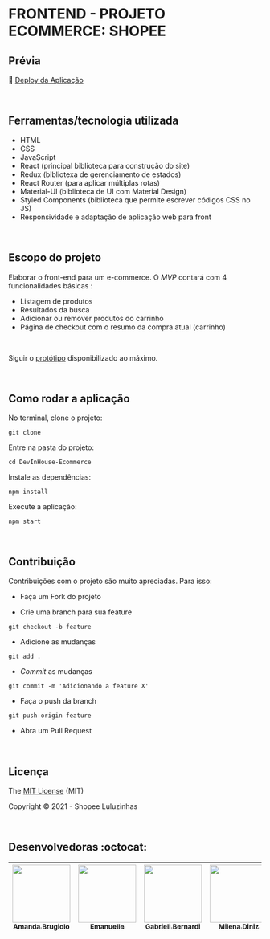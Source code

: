 # FRONTEND - PROJETO ECOMMERCE: SHOPEE

## Prévia

:dash: <a href="https://shopee-luluzinhas.surge.sh/" target="_blank">Deploy da Aplicação</a>

<br>

## Ferramentas/tecnologia utilizada

- HTML
- CSS 
- JavaScript
- React (principal biblioteca para construção do site)
- Redux (bibliotexa de gerenciamento de estados)
- React Router (para aplicar múltiplas rotas)
- Material-UI (biblioteca de UI com Material Design)
- Styled Components (biblioteca que permite escrever códigos CSS no JS)
- Responsividade e adaptação de aplicação web para front

<br>

## Escopo do projeto

Elaborar o front-end para um e-commerce. O *MVP* contará com 4 funcionalidades básicas :
- Listagem de produtos
- Resultados da busca
- Adicionar ou remover produtos do carrinho
- Página de checkout com o resumo da compra atual (carrinho)

<br>

Siguir o [protótipo](https://www.figma.com/file/jdFnxsp7HGLctqi1WMWhIw/Desafio-Front-end-SENAI-(Copy)?node-id=0%3A1) disponibilizado ao máximo.

<br>

## Como rodar a aplicação

No terminal, clone o projeto:
```
git clone 
```

Entre na pasta do projeto:
```
cd DevInHouse-Ecommerce
```

Instale as dependências:
```
npm install
```

Execute a aplicação:
```
npm start 
```

<br>

## Contribuição

Contribuições com o projeto são muito apreciadas. Para isso:

- Faça um Fork do projeto

- Crie uma branch para sua feature
```
git checkout -b feature
```

- Adicione as mudanças
```
git add . 
```

- _Commit_ as mudanças 
```
git commit -m 'Adicionando a feature X'
```

- Faça o push da branch 
```
git push origin feature
```

- Abra um Pull Request

<br>

## Licença

The [MIT License]() (MIT)

Copyright :copyright: 2021 - Shopee Luluzinhas

<br>

## Desenvolvedoras :octocat:

<div align="center">

| [<img src="https://avatars.githubusercontent.com/u/47026392?s=460&u=8d55f59b971be6ff3db89146f223fe6cfacbf18c&v=4" width=115><br><sub>Amanda Brugiolo</sub>](https://github.com/abrugiolo) |  [<img src="https://avatars.githubusercontent.com/u/40336369?s=460&v=4" width=115><br><sub>Emanuelle</sub>](https://github.com/manubf) |  [<img src="https://avatars.githubusercontent.com/u/74473908?s=460&u=bba512994461ddbc4d988bfaf4ee2622f1d586d7&v=4" width=115><br><sub>Gabrieli Bernardi</sub>](https://github.com/gabrielibernardi) | [<img src="https://avatars.githubusercontent.com/u/74935208?s=460&u=e7c6909558ba5031978f43ee77810c4191e05d75&v=4" width=115><br><sub>Milena Diniz</sub>](https://github.com/milena-diniz) |  [<img src="https://avatars.githubusercontent.com/u/45580434?s=460&u=07188d0258859fc94b46983bcb85c09b4d7c5daf&v=4" width=115><br><sub>Rosana Rezende</sub>](https://github.com/rosanarezende) |
| :---: | :---: | :---: | :---: | :---: 

</div>

